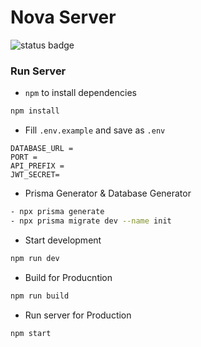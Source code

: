 # Nova Server

![status badge](https://badgen.net/badge/status/in_dev/yellow)

### Run Server

- `npm` to install dependencies
```sh
npm install
```
- Fill `.env.example` and save as `.env`
```shell
DATABASE_URL = 
PORT = 
API_PREFIX = 
JWT_SECRET= 
```

- Prisma Generator & Database Generator
```sh
- npx prisma generate
- npx prisma migrate dev --name init
```

- Start development
```sh
npm run dev
```

- Build for Producntion
```sh
npm run build
```

- Run server for Production
```sh
npm start
```
